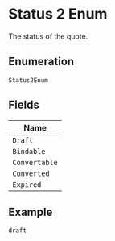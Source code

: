 
# Status 2 Enum

The status of the quote.

## Enumeration

`Status2Enum`

## Fields

| Name |
|  --- |
| `Draft` |
| `Bindable` |
| `Convertable` |
| `Converted` |
| `Expired` |

## Example

```
draft
```

